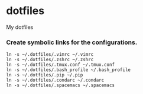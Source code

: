 # dotfiles
My dotfiles

### Create symbolic links for the configurations.

    ln -s ~/.dotfiles/.vimrc ~/.vimrc
    ln -s ~/.dotfiles/.zshrc ~/.zshrc
    ln -s ~/.dotfiles/.tmux.conf ~/.tmux.conf
    ln -s ~/.dotfiles/.bash_profile ~/.bash_profile
    ln -s ~/.dotfiles/.pip ~/.pip
    ln -s ~/.dotfiles/.condarc ~/.condarc
    ln -s ~/.dotfiles/.spacemacs ~/.spacemacs

